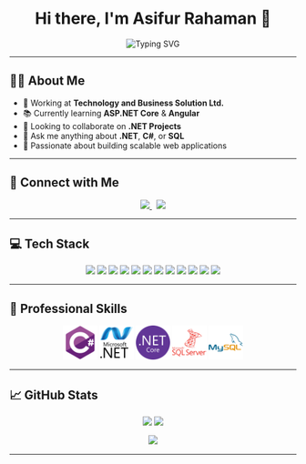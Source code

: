 <h1 align="center">Hi there, I'm Asifur Rahaman 👋</h1>

<p align="center">
  <img src="https://readme-typing-svg.demolab.com?font=Fira+Code&weight=500&size=22&pause=1000&center=true&width=435&lines=Software+Engineer;Full-Stack+.NET+Developer;Lifelong+Learner+%F0%9F%8E%93;Tech+Enthusiast+%F0%9F%92%BB" alt="Typing SVG" />
</p>

---

## 🧑‍💼 About Me
- 💼 Working at **Technology and Business Solution Ltd.**
- 📚 Currently learning **ASP.NET Core** & **Angular**
- 🤝 Looking to collaborate on **.NET Projects**
- 💬 Ask me anything about **.NET**, **C#**, or **SQL**
- 🎯 Passionate about building scalable web applications

---

## 🔗 Connect with Me

<p align="center">
  <a href="https://linkedin.com/in/asiiifur/" target="_blank">
    <img src="https://img.icons8.com/fluent/48/000000/linkedin.png" />
  </a>
  &nbsp;
  <a href="https://www.facebook.com/asiiifur/" target="_blank">
    <img src="https://img.icons8.com/fluent/48/000000/facebook-new.png" />
  </a>
</p>

---

## 💻 Tech Stack

<p align="center">
  <img src="https://img.shields.io/badge/c%23-%23239120.svg?style=for-the-badge&logo=csharp&logoColor=white" />
  <img src="https://img.shields.io/badge/.NET-512BD4?style=for-the-badge&logo=dotnet&logoColor=white" />
  <img src="https://img.shields.io/badge/ASP.NET_Core-512BD4?style=for-the-badge&logo=.net&logoColor=white" />
  <img src="https://img.shields.io/badge/Angular-DD0031?style=for-the-badge&logo=angular&logoColor=white" />
  <img src="https://img.shields.io/badge/HTML5-E34F26?style=for-the-badge&logo=html5&logoColor=white" />
  <img src="https://img.shields.io/badge/CSS3-1572B6?style=for-the-badge&logo=css3&logoColor=white" />
  <img src="https://img.shields.io/badge/JavaScript-F7DF1E?style=for-the-badge&logo=javascript&logoColor=black" />
  <img src="https://img.shields.io/badge/jQuery-0769AD?style=for-the-badge&logo=jquery&logoColor=white" />
  <img src="https://img.shields.io/badge/MSSQL-CC2927?style=for-the-badge&logo=microsoftsqlserver&logoColor=white" />
  <img src="https://img.shields.io/badge/MySQL-4479A1?style=for-the-badge&logo=mysql&logoColor=white" />
  <img src="https://img.shields.io/badge/Figma-F24E1E?style=for-the-badge&logo=figma&logoColor=white" />
  <img src="https://img.shields.io/badge/Adobe-FF0000?style=for-the-badge&logo=adobe&logoColor=white" />
</p>

---

## 🚀 Professional Skills

<p align="center">
  <img src="https://raw.githubusercontent.com/devicons/devicon/master/icons/csharp/csharp-original.svg" width="60" height="60" />
  <img src="https://github.com/devicons/devicon/blob/master/icons/dot-net/dot-net-original-wordmark.svg" width="60" height="60" />
  <img src="https://raw.githubusercontent.com/devicons/devicon/master/icons/dotnetcore/dotnetcore-original.svg" width="60" height="60" />
  <img src="https://github.com/devicons/devicon/blob/master/icons/microsoftsqlserver/microsoftsqlserver-plain-wordmark.svg" width="60" height="60" />
  <img src="https://github.com/devicons/devicon/blob/master/icons/mysql/mysql-original-wordmark.svg" width="60" height="60" />
</p>

---

## 📈 GitHub Stats

<p align="center">
  <img src="https://github-readme-stats.vercel.app/api?username=asiiifur&show_icons=true&theme=radical" height="180"/>
  <img src="https://github-readme-streak-stats.herokuapp.com/?user=asiiifur&theme=radical" height="180"/>
</p>

<p align="center">
  <img src="https://github-readme-stats.vercel.app/api/top-langs/?username=asiiifur&layout=compact&theme=radical"/>
</p>

---

<!-- Created with love by Asifur Rahaman ❤️ -->
